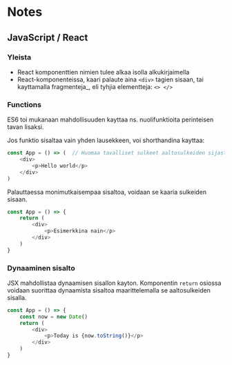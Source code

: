 # Notes

## JavaScript / React

### Yleista

- React komponenttien nimien tulee alkaa isolla alkukirjaimella
- React-komponenteissa, kaari palaute aina `<div>` tagien sisaan, tai kayttamalla
  fragmenteja_, eli tyhjia elementteja: `<> </>`

### Functions

ES6 toi mukanaan mahdollisuuden kayttaa ns. nuolifunktioita perinteisen tavan lisaksi.

Jos funktio sisaltaa vain yhden lausekkeen, voi shorthandina kayttaa:

```javascript
const App = () => (  // Huomaa tavalliset sulkeet aaltosulkeiden sijasta!
    <div>
        <p>Hello world</p>
    </div>
)
```

Palauttaessa monimutkaisempaa sisaltoa, voidaan se kaaria sulkeiden sisaan.

```javascript
const App = () => {
    return (
        <div>
            <p>Esimerkkina nain</p>
        </div>
    )
}
```

### Dynaaminen sisalto

JSX mahdollistaa dynaamisen sisallon kayton.
Komponentin `return` osiossa voidaan suorittaa dynaamista sisaltoa maarittelemalla
se aaltosulkeiden sisalla.

```javascript
const App = () => {
    const now = new Date()
    return (
        <div>
            <p>Today is {now.toString()}</p>
        </div>
    )
}
```